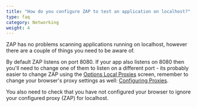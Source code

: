 ```yaml
---
title: "How do you configure ZAP to test an application on localhost?"
type: faq
category: Networking
weight: 4
---
```



ZAP has no problems scanning applications running on localhost, however there
are a couple of things you need to be aware of.

By default ZAP listens on port 8080. If your app also listens on 8080 then
you'll need to change one of them to listen on a different port - its probably
easier to change ZAP using the [Options Local
Proxies](/docs/desktop/ui/dialogs/options/localproxy/) screen, remember to change your
browser's proxy settings as well: [Configuring Proxies](/docs/desktop/start/proxies/).

You also need to check that you have not configured your browser to ignore
your configured proxy (ZAP) for localhost.
